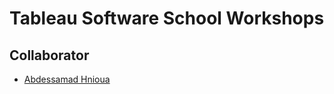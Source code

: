 # Tableau Software School Workshops

## Collaborator
- [Abdessamad Hnioua](https://github.com/hnioua)

